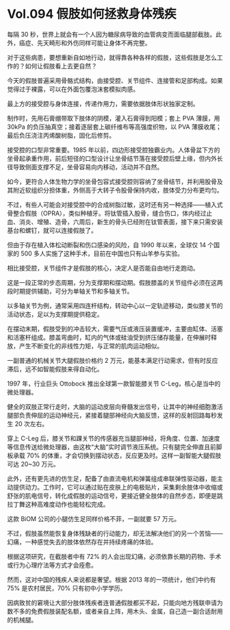# Vol.094 假肢如何拯救身体残疾

每隔 30 秒，世界上就会有一个人因为糖尿病导致的血管病变而面临腿部截肢。此外，癌症、先天畸形和外伤同样可能让身体不再完整。

对于这些病患，要想重新自如地行动，就得靠各种各样的假肢，这些假肢是怎么工作的？如何让假肢看上去更自然？

今天的假肢普遍采用骨骼式结构，由接受腔、关节组件、连接管和足部构成。如果觉得过于裸露，可以在外面包覆泡沫套模拟肉感。

最上方的接受腔与身体连接，传递作用力，需要依据肢体形状独家定制。

制作时，先用石膏绷带取下肢体的阴模，灌入石膏得到阳模；套上 PVA 薄膜，用 30kPa 的负压抽真空；接着逐层套上碳纤维布等高强度织物，以 PVA 薄膜收尾；最后负压浇注丙烯酸树脂，固化后修剪。

接受腔的口型非常重要。1985 年以前，四边形接受腔独霸业内。人体骨盆下方的坐骨起承重作用，前后短径的口型设计让坐骨结节落在接受腔后壁上缘，但内外长径导致侧面支撑不足，坐骨容易向内移动，活动并不自然。

如今，更符合人体生物力学的坐骨包容式接受腔则容纳了坐骨结节，并利用股骨及其附近软组织分担体重，外侧高于大转子令股骨保持内收，肢体受力分布更均匀。

不过，有些人可能会对接受腔中的合成树脂过敏，这时还有另一种选择——植入式骨整合假肢（OPRA），类似种植牙。将钛管插入股骨，缝合伤口，体内经过止血、消炎、增殖、造骨，六周后，新生的骨头已经附在钛管表面，接下来只需安装基台和螺钉，就可以连接假肢了。

但由于存在植入体松动断裂和伤口感染的风险，自 1990 年以来，全球仅 14 个国家的 500 多人实施了这种手术，目前在中国也只有山羊参与实验。

相比接受腔，关节组件才是假肢的核心，决定人是否能自由地行走跑动。

这是一段正常的步态周期，分为支撑期和摆动期。假肢膝盖的关节组件必须在这两段时期提供辅助，可分为单轴关节和多轴关节。

以多轴关节为例，通常采用四连杆结构，转动中心以一定轨迹移动，类似膝关节的活动状态，足以为支撑期提供稳定。

在摆动末期，假肢受到的冲击较大，需要气压或液压装置缓冲，主要由缸体、活塞和活塞杆组成。膝盖弯曲时，缸内的气体或硅油受到挤压储存能量，在伸展时释放，产生不断变化的非线性力矩，与正常的肌肉运动相似。

一副普通的机械关节大腿假肢价格约 2 万元，能基本满足行动需求，但有时反应滞后，远不如智能假肢来得自动化。

1997 年，行业巨头 Ottobock 推出全球第一款智能膝关节 C-Leg，核心是当中的微处理器。

健全的双肢正常行走时，大脑的运动皮层向脊髓发出信号，让其中的神经细胞激活腿部负责伸屈的运动神经元，紧接着腿部神经向大脑反馈，这样的反射回路每秒发生 20 次左右。

穿上 C-Leg 后，膝关节和踝关节的传感器充当腿部神经，将角度、位置、加速度等信息传送给微处理器，由这枚“大脑”实时调节液压系统。只有腿完全伸直且前脚板承载 70% 的体重，才会切换到摆动状态，反应更及时。这样一副智能大腿假肢可达 20\~30 万元。

此外，还有更先进的仿生足，配备了由直流电机和弹簧组成串联弹性驱动器，能主动提供动力。工作时，它可以通过贴在皮肤上的电极贴片，采集剩余肢体中收缩或舒张的肌电信号，转化成假肢的运动信号，更接近健全肢体的自然步态，即便是跳拉丁舞这种高难度动作也能轻松完成。

这款 BiOM 公司的小腿仿生足同样价格不菲，一副就要 57 万元。

不过，假肢虽然能恢复身体残缺者的行动能力，却无法解决他们的另一个苦恼——幻痛，一种感觉失去的肢体依然存在并持续疼痛的体验。

根据这项研究，在截肢者中有 72% 的人会出现幻痛，必须依靠长期的药物、手术或行为心理疗法等方式才会痊愈。

然而，这对中国的残疾人来说都是奢望。根据 2013 年的一项统计，他们中约有 75% 是农村居民，70% 只有初中小学学历。

因病致贫的窘境让大部分肢体残疾者连普通假肢都买不起，只能向地方残联申请为数不多的免费假肢装配名额，或者亲自上阵，用木头、金属，自己造一副合适耐用的机械腿。
